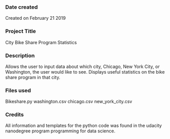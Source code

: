 ### Date created
Created on February 21 2019

### Project Title
City Bike Share Program Statistics

### Description
Allows the user to input data about which city, Chicago, New York City, or Washington, the user would like to see.  Displays useful statistics on the bike share program in that city.

### Files used
Bikeshare.py
washington.csv
chicago.csv
new_york_city.csv


### Credits
All information and templates for the python code was found in the udacity nanodegree program programming for data science.
